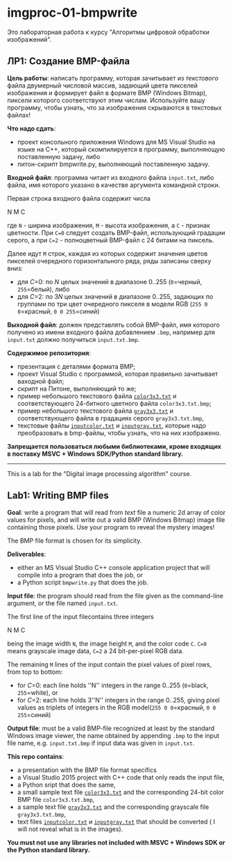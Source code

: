 # imgproc-01-bmpwrite
Это лабораторная работа к курсу "Алгоритмы цифровой обработки изображений".

## ЛР1: Создание BMP-файла

**Цель работы**: написать программу, которая зачитывает из _текстового_ файла двумерный числовой массив, задающий цвета пикселей изображения и формирует файл в формате BMP (Windows Bitmap), пиксели которого соответствуют этим числам. Используйте вашу программу, чтобы узнать, что за изображения скрываются в текстовых файлах!

**Что надо сдать**: 
* проект консольного приложения Windows для MS Visual Studio на языке на С++, который скомпилируется в программу, выполняющую поставленную задачу, либо
* питон-скрипт bmpwrite.py, выполняющий поставленную задачу.

**Входной файл**: программа читает из входного файла `input.txt`, либо файла, имя которого указано в качестве аргумента командной строки.

Первая строка входного файла содержит числа 

  N M C 

где `N` - ширина изображения, `M` - высота изображения, а `C` - признак цветности. При `C=0` следует создать BMP-файл, использующий градации серого, а при  `C=2` - полноцветный BMP-файл с 24 битами на пиксель.

Далее идут `M` строк, каждая из которых содержит значения цветов пикселей очередного горизонтального ряда, ряды записаны сверху вниз:

* для *C*=0: по *N* целых значений в диапазоне 0..255 (`0`=черный, `255`=белый), либо
* для *C*=2: по 3*N* целых значений в диапазоне 0..255, задающих по группами по три цвет очередного пикселя в модели RGB (`255 0 0`=красный, `0 0 255`=синий)

**Выходной файл**: должен представлять собой ВMP-файл, имя которого получено из имени входного файла добавлением `.bmp`, например для `input.txt` должно получиться `input.txt.bmp`.

**Содержимое репозитория**: 
* презентация с деталями формата BMP;
* проект Visual Studio с программой, которая правильно зачитывает ваходной файл;  
* скрипт на Питоне, выполняющий то же;
* пример небольшого текстового файла [`color3x3.txt`](color3x3.txt) и соответствующего 24-битного цветного файла `color3x3.txt.bmp`;
* пример небольшого текстового файла [`gray3x3.txt`](gray3x3.txt) и соответствующего файла в градациях серого  `gray3x3.txt.bmp`,
* текстовые файлы [`inputcolor.txt`](inputcolor.txt) и [`inputgray.txt`](inputgray.txt), которые надо преобразовать в bmp-файлы, чтобы узнать, что на них изображено.

**Запрещается пользоваться любыми библиотеками, кроме входящих в поставку MSVC + Windows SDK/Python standard library.**

<hr>

This is a lab for the "Digital image processing algorithm" course.

## Lab1: Writing BMP files

**Goal**: write a program that will read from _text_ file a numeric 2d array of color values for pixels, and will write out a valid BMP (Windows Bitmap) image file containing those pixels. Use your program to reveal the mystery images!

The BMP file format is chosen for its simplicity.
 
**Deliverables**: 

* either an MS Visual Studio C++ console application project that will compile into a program that does the job, or
* a Python script `bmpwrite.py` that does the job.

**Input file**: the program should read from the file given as the command-line argument, or the file named `input.txt`.

The first line of the input filecontains three integers 

  N M C 

being the image width `N`, the image height `M`, and the color code `C`. `C=0` means grayscale image data, `C=2` a 24 bit-per-pixel RGB data.

The remaining `M` lines of the input contain the pixel values of pixel rows, from top to bottom:

* for *C*=0: each line holds ''N'' integers in the range 0..255 (`0`=black, `255`=white), or
* for *C*=2: each line holds 3''N'' integers in the range 0..255, giving pixel values as triplets of integers in the RGB model(`255 0 0`=красный, `0 0 255`=синий)

**Output file**: must be a valid ВMP-file recognized at least by the standard Windows image viewer, the name obtained by appending `.bmp` to the input file name, e.g.  `input.txt.bmp` if input data was given in `input.txt`.

**This repo contains**: 
* a presentation with the BMP file format specifics
* a Visual Studio 2015 project with C++ code that only reads the input file,  
* a Python sript that does the same,
* a small sample text file [`color3x3.txt`](color3x3.txt) and the corresponding 24-bit color BMP file `color3x3.txt.bmp`,
* a sample text file [`gray3x3.txt`](gray3x3.txt) and the corresponding grayscale file  `gray3x3.txt.bmp`,
* text files [`inputcolor.txt`](inputcolor.txt) и [`inputgray.txt`](inputgray.txt) that should be converted ( I will not reveal what is in the images).

**You must not use any libraries not included with MSVC + Windows SDK or the Python standard library.**

